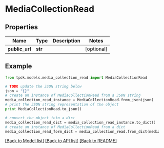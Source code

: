 # MediaCollectionRead



## Properties
Name | Type | Description | Notes
------------ | ------------- | ------------- | -------------
**public_url** | **str** |  | [optional] 

## Example

```python
from tpdk.models.media_collection_read import MediaCollectionRead

# TODO update the JSON string below
json = "{}"
# create an instance of MediaCollectionRead from a JSON string
media_collection_read_instance = MediaCollectionRead.from_json(json)
# print the JSON string representation of the object
print MediaCollectionRead.to_json()

# convert the object into a dict
media_collection_read_dict = media_collection_read_instance.to_dict()
# create an instance of MediaCollectionRead from a dict
media_collection_read_form_dict = media_collection_read.from_dict(media_collection_read_dict)
```
[[Back to Model list]](../README.md#documentation-for-models) [[Back to API list]](../README.md#documentation-for-api-endpoints) [[Back to README]](../README.md)


